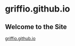 griffio.github.io
=================

## Welcome to the Site

[griffio.github.io](http://griffio.github.io)
